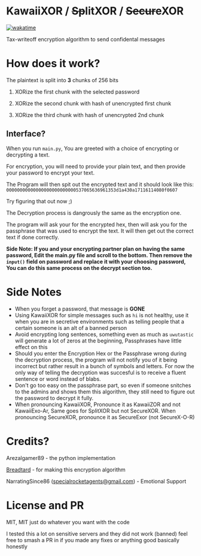 # KawaiiXOR / ~~Sp~~litXOR / ~~Secur~~eXOR
[![wakatime](https://wakatime.com/badge/github/Special-Rocket-Agents/KawaiiXOR.svg)](https://wakatime.com/badge/github/Special-Rocket-Agents/KawaiiXOR)

Tax-writeoff encryption algorithm to send confidental messages


# How does it work?
The plaintext is split into __3__ chunks of 256 bits

1. XORize the first chunk with the selected password

2. XORize the second chunk with hash of unencrypted first chunk

3. XORize the third chunk with hash of unencrypted 2nd chunk

## Interface?

When you run `main.py`, You are greeted with a choice of encrypting or decrypting a text.

For encryption, you will need to provide your plain text, and then provide your password to encrypt your text.

The Program will then spit out the encrypted text and it should look like this:
```00000000000000000000000000537065636961353d1a430a17116114080f0607```

Try figuring that out now ;)

The Decryption process is dangrously the same as the encryption one.

The program will ask your for the encrypted hex, then will ask you for the passphrase that was used to encrypt the text. It will then get out the correct text if done correctly.

**Side Note: If you and your encrypting partner plan on having the same password, Edit the main.py file and scroll to the bottom. Then remove the `input()` field on password and replace it with your choosing password, You can do this same process on the decrypt section too.**

# Side Notes
- When you forget a password, that message is **GONE**
- Using KawaiiXOR for simple messages such as `hi` is not healthy, use it when you are in secretive environments such as telling people that a certain someone is an alt of a banned person
- Avoid encrypting long sentences, something even as much as `uwutastic` will generate a lot of zeros at the beginning, Passphrases have little effect on this
- Should you enter the Encryption Hex or the Passphrase wrong during the decryption process, the program will not notify you of it being incorrect but rather result in a bunch of symbols and letters. For now the only way of telling the decryption was succesful is to receive a fluent sentence or word instead of blabs.
- Don't go too easy on the passphrase part, so even if someone snitches to the admins and shows them this algorithm, they still need to figure out the password to decrypt it fully.
- When pronouncing KawaiiXOR, Pronounce it as KawaiiZOR and not KawaiiExo-Ar, Same goes for SplitXOR but not SecureXOR. When pronouncing SecureXOR, pronounce it as SecureExor (not SecureX-O-R)

# Credits?

Arezalgamer89 - the python implementation

[Breadtard](https://github.com/breadtard) - for making this encryption algorithm

NarratingSince86 (specialrocketagents@gmail.com) - Emotional Support

# License and PR
MIT, MIT just do whatever you want with the code

I tested this a lot on sensitive servers and they did not work (banned)
feel free to smash a PR in if you made any fixes or anything good basically honestly
